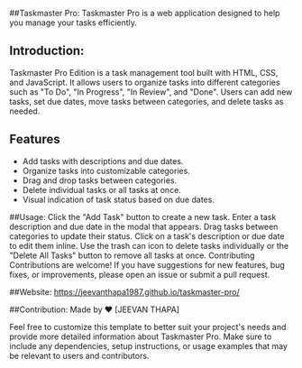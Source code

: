 ##Taskmaster Pro:
Taskmaster Pro is a web application designed to help you manage your tasks efficiently.



## Introduction:
Taskmaster Pro Edition is a task management tool built with HTML, CSS, and JavaScript. It allows users to organize tasks into different categories such
as "To Do", "In Progress", "In Review", and "Done". Users can add new tasks, set due dates, move tasks between categories, and delete tasks as needed.

## Features
- Add tasks with descriptions and due dates.
- Organize tasks into customizable categories.
- Drag and drop tasks between categories.
- Delete individual tasks or all tasks at once.
- Visual indication of task status based on due dates.

##Usage:
Click the "Add Task" button to create a new task.
Enter a task description and due date in the modal that appears.
Drag tasks between categories to update their status.
Click on a task's description or due date to edit them inline.
Use the trash can icon to delete tasks individually or the "Delete All Tasks" button to remove all tasks at once.
Contributing
Contributions are welcome! If you have suggestions for new features, bug fixes, or improvements, please open an issue or submit a pull request.

##Website:
https://jeevanthapa1987.github.io/taskmaster-pro/

##Contribution:
Made by ❤️ [JEEVAN THAPA]

Feel free to customize this template to better suit your project's needs and provide more detailed information about Taskmaster Pro. Make sure to include any dependencies, setup
instructions, or usage examples that may be relevant to users and contributors.

